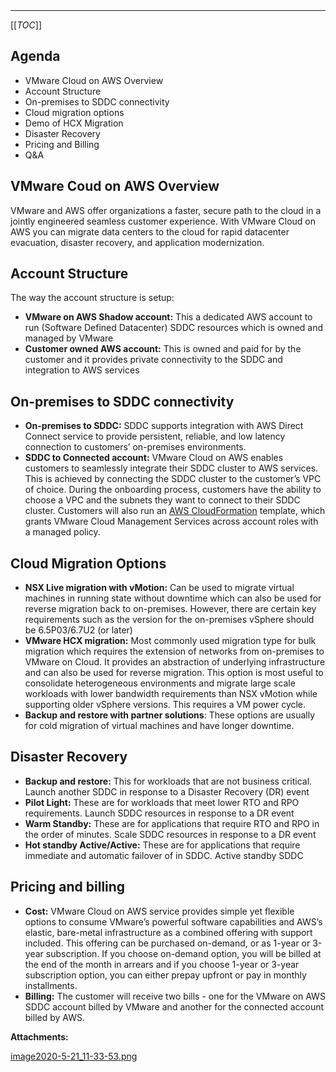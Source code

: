   

  

|    |    |    |    |
| --- | --- | --- | --- |

  

* * *

[[_TOC_]]

Agenda
------

*   VMware Cloud on AWS Overview
*   Account Structure
*   On-premises to SDDC connectivity
*   Cloud migration options
*   Demo of HCX Migration
*   Disaster Recovery
*   Pricing and Billing
*   Q&A

VMware Coud on AWS Overview
---------------------------

VMware and AWS offer organizations a faster, secure path to the cloud in a jointly engineered seamless customer experience. With VMware Cloud on AWS you can migrate data centers to the cloud for rapid datacenter evacuation, disaster recovery, and application modernization.

Account Structure
-----------------

The way the account structure is setup:

*   **VMware on AWS Shadow account:** This a dedicated AWS account to run (Software Defined Datacenter) SDDC resources which is owned and managed by VMware
*   **Customer owned AWS account:** This is owned and paid for by the customer and it provides private connectivity to the SDDC and integration to AWS services

On-premises to SDDC connectivity
--------------------------------

*   **On-premises to SDDC:** SDDC supports integration with AWS Direct Connect service to provide persistent, reliable, and low latency connection to customers’ on-premises environments. 
*   **SDDC to Connected account:** VMware Cloud on AWS enables customers to seamlessly integrate their SDDC cluster to AWS services. This is achieved by connecting the SDDC cluster to the customer’s VPC of choice. During the onboarding process, customers have the ability to choose a VPC and the subnets they want to connect to their SDDC cluster. Customers will also run an [AWS CloudFormation](https://aws.amazon.com/cloudformation/) template, which grants VMware Cloud Management Services across account roles with a managed policy.

Cloud Migration Options
-----------------------

*   **NSX Live migration with vMotion:** Can be used to migrate virtual machines in running state without downtime which can also be used for reverse migration back to on-premises. However, there are certain key requirements such as the version for the on-premises vSphere should be 6.5P03/6.7U2 (or later)
*   **VMware HCX migration:** Most commonly used migration type for bulk migration which requires the extension of networks from on-premises to VMware on Cloud. It provides an abstraction of underlying infrastructure and can also be used for reverse migration. This option is most useful to consolidate heterogeneous environments and migrate large scale workloads with lower bandwidth requirements than NSX vMotion while supporting older vSphere versions. This requires a VM power cycle.
*   **Backup and restore with partner solutions**: These options are usually for cold migration of virtual machines and have longer downtime.

Disaster Recovery
-----------------

*   **Backup and restore:** This for workloads that are not business critical. Launch another SDDC in response to a Disaster Recovery (DR) event
*   **Pilot Light:** These are for workloads that meet lower RTO and RPO requirements. Launch SDDC resources in response to a DR event
*   **Warm Standby:** These are for applications that require RTO and RPO in the order of minutes. Scale SDDC resources in response to a DR event
*   **Hot standby Active/Active:** These are for applications that require immediate and automatic failover of in SDDC. Active standby SDDC

Pricing and billing
-------------------

*   **Cost:** VMware Cloud on AWS service provides simple yet flexible options to consume VMware’s powerful software capabilities and AWS’s elastic, bare-metal infrastructure as a combined offering with support included. This offering can be purchased on-demand, or as 1-year or 3-year subscription. If you choose on-demand option, you will be billed at the end of the month in arrears and if you choose 1-year or 3-year subscription option, you can either prepay upfront or pay in monthly installments.
*   **Billing:** The customer will receive two bills - one for the VMware on AWS SDDC account billed by VMware and another for the connected account billed by AWS.

 **Attachments:** 


[image2020-5-21_11-33-53.png](/.attachments/DK-LandingZone-ControlTower/image2020-5-21_11-33-53.png)

